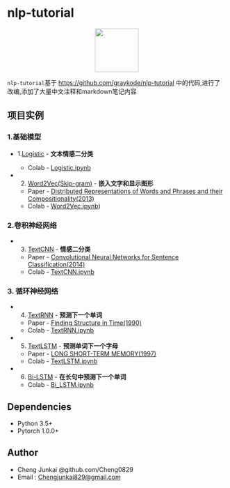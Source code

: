 # nlp-tutorial

<p align="center"><img width="100" src="https://media-thumbs.golden.com/OLqzmrmwAzY1P7Sl29k2T9WjJdM=/200x200/smart/golden-storage-production.s3.amazonaws.com/topic_images/e08914afa10a4179893eeb07cb5e4713.png" /></p>

`nlp-tutorial`基于
https://github.com/graykode/nlp-tutorial 中的代码,进行了改编,添加了大量中文注释和markdown笔记内容

## 项目实例

### 1.基础模型

- 1.[Logistic](./1.Logistic(%E6%96%87%E6%9C%AC%E5%88%86%E7%B1%BB)/) - **文本情感二分类**
  - Colab - [Logistic.ipynb](https://colab.research.google.com/github/Cheng0829/NLP/blob/master/nlp-tutorial/1.Logistic(%E6%96%87%E6%9C%AC%E5%88%86%E7%B1%BB)/Logistic.ipynb)

- 2. [Word2Vec(Skip-gram)](./2.Word2Vec(生成文本嵌入矩阵)) - **嵌入文字和显示图形**
  - Paper - [Distributed Representations of Words and Phrases
    and their Compositionality(2013)](https://papers.nips.cc/paper/5021-distributed-representations-of-words-and-phrases-and-their-compositionality.pdf)
  - Colab - [Word2Vec.ipynb](https://colab.research.google.com/github/Cheng0829/NLP/blob/master/nlp-tutorial/2.Word2Vec(%E7%94%9F%E6%88%90%E6%96%87%E6%9C%AC%E5%B5%8C%E5%85%A5%E7%9F%A9%E9%98%B5)/Word2Vec-Skipgram(Softmax).ipynb))

### 2.卷积神经网络

- 3. [TextCNN](./3.TextCNN(文本情感二分类)) - **情感二分类**
  - Paper - [Convolutional Neural Networks for Sentence Classification(2014)](http://www.aclweb.org/anthology/D14-1181)
  - Colab - [TextCNN.ipynb](https://colab.research.google.com/github/Cheng0829/NLP/blob/master/nlp-tutorial/3.TextCNN(文本情感二分类)/TextCNN.ipynb)

### 3. 循环神经网络

- 4. [TextRNN](./4.TextRNN(预测下一个单词)) - **预测下一个单词**
  - Paper - [Finding Structure in Time(1990)](http://psych.colorado.edu/~kimlab/Elman1990.pdf)
  - Colab - [TextRNN.ipynb](https://colab.research.google.com/github/Cheng0829/NLP/blob/master/nlp-tutorial/4.TextRNN(%E9%A2%84%E6%B5%8B%E4%B8%8B%E4%B8%80%E4%B8%AA%E5%8D%95%E8%AF%8D)/TextRNN.ipynb)

- 5. [TextLSTM](./5.TextLSTM(预测单词下一个字母)) - **预测单词下一个字母**
  - Paper - [LONG SHORT-TERM MEMORY(1997)](https://www.bioinf.jku.at/publications/older/2604.pdf)
  - Colab - [TextLSTM.ipynb](https://colab.research.google.com/github/Cheng0829/NLP/blob/master/nlp-tutorial/5.TextLSTM(%E9%A2%84%E6%B5%8B%E5%8D%95%E8%AF%8D%E4%B8%8B%E4%B8%80%E4%B8%AA%E5%AD%97%E6%AF%8D)/TextLSTM.ipynb)

- 6. [Bi-LSTM](6.Bi-LSTM(在长句中预测下一个单词)) - **在长句中预测下一个单词**
  - Colab - [Bi_LSTM.ipynb](https://colab.research.google.com/github/Cheng0829/NLP/blob/master/nlp-tutorial/6.Bi-LSTM(%E5%9C%A8%E9%95%BF%E5%8F%A5%E4%B8%AD%E9%A2%84%E6%B5%8B%E4%B8%8B%E4%B8%80%E4%B8%AA%E5%8D%95%E8%AF%8D)/Bi-LSTM.ipynb)

## Dependencies

- Python 3.5+
- Pytorch 1.0.0+

## Author

- Cheng Junkai @github.com/Cheng0829
- Email : Chengjunkai829@gmail.com
